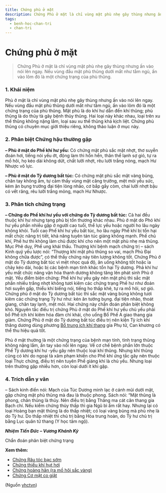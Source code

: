 ```yaml
---
title: Chứng phù ở mặt
description: Chứng Phù ở mặt là chỉ vùng mặt phù nhẹ gây thùng nhưng ấn vào nói lên ngay. Nếu vùng đầu mặt phù thũng dưới mắt như tằm ngủ, ấn vào lõm đó là một chứng trạng của phù thũng.
tags:
  - benh-hoc-chan-tri
  - chan-tri
---
```


# Chứng phù ở mặt 

> Chứng Phù ở mặt là chỉ vùng mặt phù nhẹ gây thùng nhưng ấn vào nói lên ngay. Nếu vùng đầu mặt phù thũng dưới mắt như tằm ngủ, ấn vào lõm đó là một chứng trạng của phù thũng.

### 1. Khái niệm

Phù ở mặt là chỉ vùng mặt phù nhẹ gây thùng nhưng ấn vào nói lên ngay. Nếu vùng đầu mặt phù thũng dưới mắt như tằm ngủ, ấn vào lõm đó là một chứng trạng của phù thũng. Mặt phù là do khí hư dẫn đến khí thũng; phù thũng là do thủy tà gây bệnh thủy thũng. Hai loại này khác nhau, loại trên xu thế thũng không nặng lắm, loại sau xu thế thũng khá kịch liệt. Chứng phù thũng có chuyên mục giới thiệu riêng, không thảo luận ở mục này.

### 2. Phân biệt Chứng hậu thường gặp

**– Phù ở mặt do Phế khí hư yếu:** Có chứng mặt phù sắc mặt nhợt, thơ suyễn đoán hơi, tiếng nói yếu ớt, động làm thì hổn hển, thân thể lạnh sợ gió, tự ra mồ hôi, họ kéo dài không dứt, chất lưỡi nhợt, rêu lưỡi trắng nỏng, mạch Hư Nhược vô lực.

**– Phù ở mặt do Tỳ dương bất túc:** Có chứng mặt phù sắc mặt vàng bủng, chân tay không ấm, tự cảm thấy vùng mặt căng trưởng, mệt mỏi yếu sức, kém ăn bụng trướng đại tiện lỏng nhão, cơ bắp gầy còm, chai lưỡi nhợt bậu có vết răng, rêu lưỡi trắng mỏng, mạch Hư Nhược.

### 3. Phân tích chứng trạng

**– Chứng do Phế khí hư yếu với chứng do Tỳ dương bất túc:** Cả hai đều thuộc khí hư nhưng tạng phủ bị tổn thương khác nhau. Phù ở mặt do Phó khí hư yếu phần nhiều gặp ở người cao tuổi, thể lực yếu hoặc người ho lâu ngày không khỏi. Tuổi cao Phế khí hư yếu bất túc, ho lâu ngày Phế khí bị tổn hại mất chức năng trị tiết, khả năng tuyên tán túc giáng không mạnh. Phế chủ khí, Phế hư thì không làm chủ được khí cho nên một mặt phù nhẹ mà thũng. Mục Phê duy, Phế ung khái thấu. Thượng khí bệnh mạch chứng trị – sách Kinh quỹ yếu lược nói: “Thượng khí mặt phù thũng so vai, mạch Phù Đại không chữa được”, có thể thấy chứng này tiên lượng không tốt. Chứng Phù ở mặt do Tỳ dương bất túc vì mệt nhọc quá độ, ăn uống không tốt hoặc ỉa chảy kéo dài, hoặc bị các bệnh mạn tính khác tổn hại Tỳ dương. Phả khí hư yếu mất chức năng vận hóa thanh dương không tăng lên phát sinh Phù ở mặt. Yếu điểm biện chứng: Phế khí hư yếu gây nên mặt phù thì sắc mặt phần nhiều trắng nhợt không tươi kiêm các chứng trạng Phế hư như đoản hơi suyễn gấp, thiểu khí biếng nói, tiếng ho thấp khẽ, tự ra mồ hôi, sợ gió. Chứng phù ở mặt do Tỳ dương bất túc thì sắc mặt vàng bủng không tươi kiêm các chứng trạng Tỳ hư như: kén ăn tướng bụng. đại tiện nhão, thoát giang, chân tay lạnh, mệt mỏi. Hai chứng này chẩn đoán phân biệt không khó. Nguyên tắc điều trị chứng Phù ở mặt do Phế khí hư yếu chủ yếu phải bổ Phế ích khí kiêm hóa đàm chỉ khái, cho uống Bổ Phế A giao thang gia giảm. Chứng Phù ở mặt do Tỳ dương bất túc điều trị nên kiện Tỳ ích khí thăng dương dùng phương [Bổ trung ích khí thang](/yhctvn/bai-thuoc-bo-trung-ich-khi-thang) gia Phụ tử, Can khương có thể thu hiệu quả tốt.

Phù ở mặt thường là một chứng trạng của bệnh mạn tính, tình trạng thũng không nặng lắm, ấn tay vào nổi lên ngay. Về cơ chế bệnh phần lớn thuộc Phế Tỳ dương khí hư -yếu gây nên thuộc loại khí thũng. Nhưng khí thũng cũng có khi do ngoại tà xâm phạm khiến cho Phế khí ứng tắc gây nên thuộc loại Thực chứng, điều trị nên tuyên Phế giáng khí là chủ yếu. Nhưng loại trên thường gặp nhiều hơn, còn loại dưới ít khi gặp. 

### 4. Trích dẫn y văn

– Sách kinh điển nói: Mạch của Túc Dương minh lạc ở cánh mũi dưới mặt, gặp chứng mặt phù thũng mà đau là thuộc phong. Sách nói: “Mặt thũng là phong, chân thũng là thủy. Nên điều trị bằng Thăng ma cát căn thang gia Bạch chí. Nếu kiểm chứng thủy thấp thì gia Ngũ bì ẩm rất hay. Nhưng lại có loại Hoàng bạn mặt thũng là do thấp nhiệt; có loại vàng bủng mà phù nhẹ là do Tỳ hư. Do thấp nhiệt thì chủ trị bằng Hòa trung hoàn, do Tỳ hư chủ trị bằng Lục quân tử thang (Y học tâm ngộ).

***Nhiệm Tiến Đức – Vương Khánh Kỳ***

Chẩn đoán phân biệt chứng trạng

**Xem thêm:**

* [Chứng Râu tóc bạc sớm](/yhctvn/chung-rau-toc-bac-som)
* [Chứng thiểu khí hụt hơi](/yhctvn/chung-thieu-khi-hut-hoi)
* [Chứng hoàng hãn (ra mồ hôi sắc vàng)](/yhctvn/chung-hoang-han-ra-mo-hoi-sac-vang)
* [Chứng Cơ mặt co giật](/yhctvn/chung-co-mat-co-giat)

(Nguồn <a href="https://yhctvn.com/chung-phu-o-mat/" target="_blank">yhctvn</a>)

